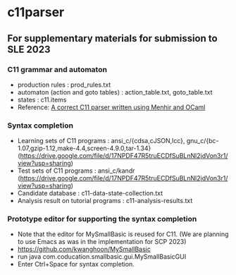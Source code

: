 # c11parser


## For supplementary materials for submission to SLE 2023 

### C11 grammar and automaton
 - production rules : prod_rules.txt
 - automaton (action and goto tables) : action_table.txt, goto_table.txt
 - states : c11.items
 - Reference: [A correct C11 parser written using Menhir and OCaml](https://github.com/jhjourdan/C11parser)

### Syntax completion
 - Learning sets of C11 programs : ansi_c/{cdsa,cJSON,lcc}, gnu_c/{bc-1.07,gzip-1.12,make-4.4,screen-4.9.0,tar-1.34} (https://drive.google.com/file/d/17NPDF47R5truECDfSuBLnNl2jdVon3r1/view?usp=sharing)
 - Test sets of C11 programs : ansi_c/kandr (https://drive.google.com/file/d/17NPDF47R5truECDfSuBLnNl2jdVon3r1/view?usp=sharing)
 - Candidate database : c11-data-state-collection.txt
 - Analysis result on tutorial programs : c11-analysis-results.txt

### Prototype editor for supporting the syntax completion
 - Note that the editor for MySmallBasic is reused for C11. (We are planning to use Emacs as was in the implementation for SCP 2023)
 - https://github.com/kwanghoon/MySmallBasic
 - run java com.coducation.smallbasic.gui.MySmallBasicGUI
 - Enter Ctrl+Space for syntax completion.
 
